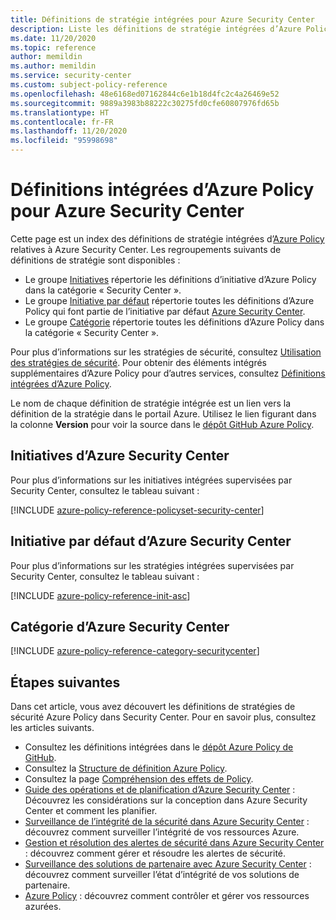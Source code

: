 ```yaml
---
title: Définitions de stratégie intégrées pour Azure Security Center
description: Liste les définitions de stratégie intégrées d’Azure Policy pour Azure Security Center. Ces définitions de stratégie intégrées fournissent des approches courantes pour la gestion de vos ressources Azure.
ms.date: 11/20/2020
ms.topic: reference
author: memildin
ms.author: memildin
ms.service: security-center
ms.custom: subject-policy-reference
ms.openlocfilehash: 48e6168ed07162844c6e1b18d4fc2c4a26469e52
ms.sourcegitcommit: 9889a3983b88222c30275fd0cfe60807976fd65b
ms.translationtype: HT
ms.contentlocale: fr-FR
ms.lasthandoff: 11/20/2020
ms.locfileid: "95998698"
---
```

# <a name="azure-policy-built-in-definitions-for-azure-security-center"></a>Définitions intégrées d’Azure Policy pour Azure Security Center

Cette page est un index des définitions de stratégie intégrées d’[Azure Policy](../governance/policy/overview.md) relatives à Azure Security Center. Les regroupements suivants de définitions de stratégie sont disponibles :

- Le groupe [Initiatives](#azure-security-center-initiatives) répertorie les définitions d’initiative d’Azure Policy dans la catégorie « Security Center ».
- Le groupe [Initiative par défaut](#azure-security-center-initiatives) répertorie toutes les définitions d’Azure Policy qui font partie de l’initiative par défaut [Azure Security Center](./index.yml).
- Le groupe [Catégorie](#azure-security-center-category) répertorie toutes les définitions d’Azure Policy dans la catégorie « Security Center ».

Pour plus d’informations sur les stratégies de sécurité, consultez [Utilisation des stratégies de sécurité](./tutorial-security-policy.md). Pour obtenir des éléments intégrés supplémentaires d’Azure Policy pour d’autres services, consultez [Définitions intégrées d’Azure Policy](../governance/policy/samples/built-in-policies.md).

Le nom de chaque définition de stratégie intégrée est un lien vers la définition de la stratégie dans le portail Azure. Utilisez le lien figurant dans la colonne **Version** pour voir la source dans le [dépôt GitHub Azure Policy](https://github.com/Azure/azure-policy).

## <a name="azure-security-center-initiatives"></a>Initiatives d’Azure Security Center

Pour plus d’informations sur les initiatives intégrées supervisées par Security Center, consultez le tableau suivant :

[!INCLUDE [azure-policy-reference-policyset-security-center](../../includes/policy/reference/bycat/policysets-security-center.md)]

## <a name="azure-security-center-default-initiative"></a>Initiative par défaut d’Azure Security Center

Pour plus d’informations sur les stratégies intégrées supervisées par Security Center, consultez le tableau suivant :

[!INCLUDE [azure-policy-reference-init-asc](../../includes/policy/reference/custom/init-asc.md)]

## <a name="azure-security-center-category"></a>Catégorie d’Azure Security Center

[!INCLUDE [azure-policy-reference-category-securitycenter](../../includes/policy/reference/bycat/policies-security-center.md)]

## <a name="next-steps"></a>Étapes suivantes

Dans cet article, vous avez découvert les définitions de stratégies de sécurité Azure Policy dans Security Center. Pour en savoir plus, consultez les articles suivants.

- Consultez les définitions intégrées dans le [dépôt Azure Policy de GitHub](https://github.com/Azure/azure-policy).
- Consultez la [Structure de définition Azure Policy](../governance/policy/concepts/definition-structure.md).
- Consultez la page [Compréhension des effets de Policy](../governance/policy/concepts/effects.md).
- [Guide des opérations et de planification d’Azure Security Center](./security-center-planning-and-operations-guide.md) : Découvrez les considérations sur la conception dans Azure Security Center et comment les planifier.
- [Surveillance de l’intégrité de la sécurité dans Azure Security Center](./security-center-monitoring.md) : découvrez comment surveiller l’intégrité de vos ressources Azure.
- [Gestion et résolution des alertes de sécurité dans Azure Security Center](./security-center-managing-and-responding-alerts.md) : découvrez comment gérer et résoudre les alertes de sécurité.
- [Surveillance des solutions de partenaire avec Azure Security Center](./security-center-partner-integration.md) : découvrez comment surveiller l’état d’intégrité de vos solutions de partenaire.
- [Azure Policy](../governance/policy/overview.md) : découvrez comment contrôler et gérer vos ressources azurées.
